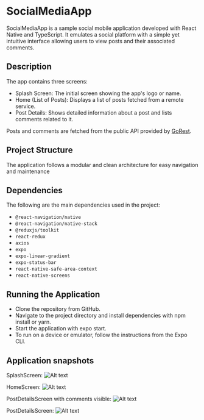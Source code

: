 # SocialMediaApp

SocialMediaApp is a sample social mobile application developed with React Native and TypeScript. It emulates a social platform with a simple yet intuitive interface allowing users to view posts and their associated comments.

## Description

The app contains three screens:

- Splash Screen: The initial screen showing the app's logo or name.
- Home (List of Posts): Displays a list of posts fetched from a remote service.
- Post Details: Shows detailed information about a post and lists comments related to it.

Posts and comments are fetched from the public API provided by [GoRest](https://gorest.co.in/).

## Project Structure

The application follows a modular and clean architecture for easy navigation and maintenance

## Dependencies

The following are the main dependencies used in the project:

- `@react-navigation/native`
- `@react-navigation/native-stack`
- `@reduxjs/toolkit`
- `react-redux`
- `axios`
- `expo`
- `expo-linear-gradient`
- `expo-status-bar`
- `react-native-safe-area-context`
- `react-native-screens`

## Running the Application

- Clone the repository from GitHub.
- Navigate to the project directory and install dependencies with npm install or yarn.
- Start the application with expo start.
- To run on a device or emulator, follow the instructions from the Expo CLI.

## Application snapshots

SplashScreen:
![Alt text](/screenshots/splash.jpg)

HomeScreen:
![Alt text](/screenshots/PostsScreen.jpg)

PostDetailsScreen with comments visible:
![Alt text](/screenshots/PostDetailsComments.jpg)

PostDetailsScreen:
![Alt text](/screenshots/PostDetails.jpg)

